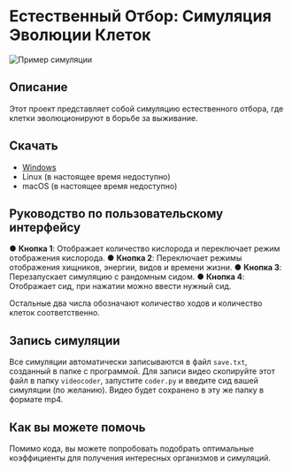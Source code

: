 # Естественный Отбор: Симуляция Эволюции Клеток

![Пример симуляции](https://i.imgur.com/zCkyVOs.png)

## Описание

Этот проект представляет собой симуляцию естественного отбора, где клетки эволюционируют в борьбе за выживание.

## Скачать

- [Windows](https://github.com/Semka2014/NeuCells/raw/master/NeuCells_windows.zip)
- Linux (в настоящее время недоступно)
- macOS (в настоящее время недоступно)

## Руководство по пользовательскому интерфейсу

●	**Кнопка 1**: Отображает количество кислорода и переключает режим отображения кислорода.
●	**Кнопка 2**: Переключает режимы отображения хищников, энергии, видов и времени жизни.
●	**Кнопка 3**: Перезапускает симуляцию с рандомным сидом.
●	**Кнопка 4**: Отображает сид, при нажатии можно ввести нужный сид.
   
   Остальные два числа обозначают количество ходов и количество клеток соответственно.

## Запись симуляции

Все симуляции автоматически записываются в файл `save.txt`, созданный в папке с программой. Для записи видео скопируйте этот файл в папку `videocoder`, запустите `coder.py` и введите сид вашей симуляции (по желанию). Видео будет сохранено в эту же папку в формате mp4.

## Как вы можете помочь

Помимо кода, вы можете попробовать подобрать оптимальные коэффициенты для получения интересных организмов и симуляций.

